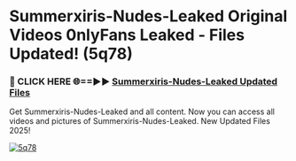 # Summerxiris-Nudes-Leaked Original Videos 0nlyFans Leaked - Files Updated! (5q78)

<h3>🔴 CLICK HERE 🌐==►► <a href="https://tinyurl.com/52m3yx9h" rel="nofollow">Summerxiris-Nudes-Leaked Updated Files</a></h3>

Get Summerxiris-Nudes-Leaked and all content. Now you can access all videos and pictures of Summerxiris-Nudes-Leaked. New Updated Files 2025!

[![5q78](https://i.imgur.com/TnHtlc8.gif)](https://tinyurl.com/52m3yx9h)
